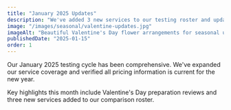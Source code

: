 ```yaml
---
title: "January 2025 Updates"
description: "We've added 3 new services to our testing roster and updated pricing across all major providers. Valentine's Day preparations are in full swing with special seasonal arrangements now available."
image: "/images/seasonal/valentine-updates.jpg"
imageAlt: "Beautiful Valentine's Day flower arrangements for seasonal updates"
publishedDate: "2025-01-15"
order: 1
---
```


Our January 2025 testing cycle has been comprehensive. We've expanded our service coverage and verified all pricing information is current for the new year.

Key highlights this month include Valentine's Day preparation reviews and three new services added to our comparison roster.
